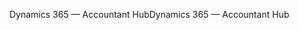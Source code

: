 <span data-ttu-id="f3ef3-101">Dynamics 365 — Accountant Hub</span><span class="sxs-lookup"><span data-stu-id="f3ef3-101">Dynamics 365 — Accountant Hub</span></span>
